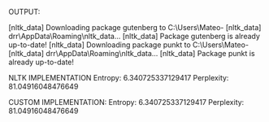 OUTPUT:

[nltk_data] Downloading package gutenberg to C:\Users\Mateo-
[nltk_data]     drr\AppData\Roaming\nltk_data...
[nltk_data]   Package gutenberg is already up-to-date!
[nltk_data] Downloading package punkt to C:\Users\Mateo-
[nltk_data]     drr\AppData\Roaming\nltk_data...
[nltk_data]   Package punkt is already up-to-date!

NLTK IMPLEMENTATION
Entropy: 6.340725337129417
Perplexity: 81.04916048476649

CUSTOM IMPLEMENTATION:
Entropy: 6.340725337129417
Perplexity: 81.04916048476649
